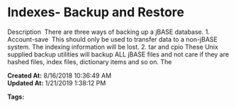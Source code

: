# Indexes- Backup and Restore

Description  There are three ways of backing up a jBASE database. 1. Account-save  This should only be used to transfer data to a non-jBASE system. The indexing information will be lost. 2. tar and cpio These Unix supplied backup utilities will backup ALL jBASE files and not care if they are hashed files, index files, dictionary items and so on. The  

**Created At:** 8/16/2018 10:36:49 AM  
**Updated At:** 1/21/2019 1:38:12 PM  

**Tags:**
<badge text='restore' vertical='middle' />
<badge text='backup' vertical='middle' />
<badge text='file indexing' vertical='middle' />
